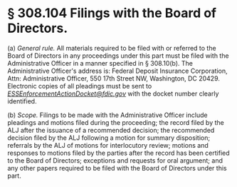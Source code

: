 # § 308.104   Filings with the Board of Directors.

(a) *General rule.* All materials required to be filed with or referred to the Board of Directors in any proceedings under this part must be filed with the Administrative Officer in a manner specified in § 308.10(b). The Administrative Officer's address is: Federal Deposit Insurance Corporation, Attn: Administrative Officer, 550 17th Street NW, Washington, DC 20429. Electronic copies of all pleadings must be sent to *ESSEnforcementActionDocket@fdic.gov* with the docket number clearly identified.


(b) *Scope.* Filings to be made with the Administrative Officer include pleadings and motions filed during the proceeding; the record filed by the ALJ after the issuance of a recommended decision; the recommended decision filed by the ALJ following a motion for summary disposition; referrals by the ALJ of motions for interlocutory review; motions and responses to motions filed by the parties after the record has been certified to the Board of Directors; exceptions and requests for oral argument; and any other papers required to be filed with the Board of Directors under this part.







